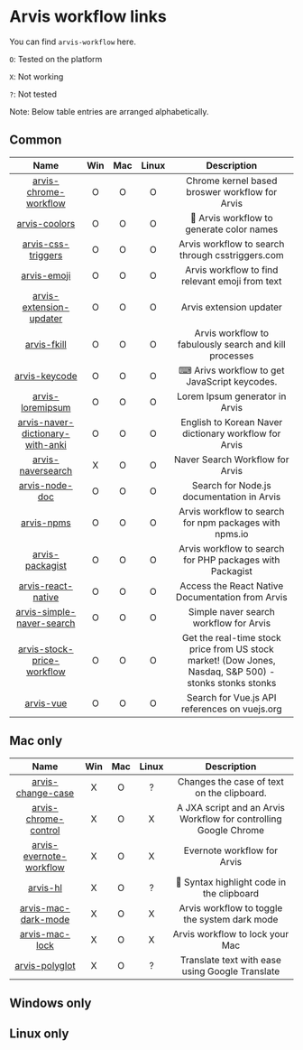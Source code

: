 # Arvis workflow links

You can find `arvis-workflow` here.

`O`: Tested on the platform

`X`: Not working

`?`: Not tested

Note: Below table entries are arranged alphabetically.


## Common

|Name|Win|Mac|Linux|Description|
|:--:|:--:|:--:|:--:|:--:|
| [arvis-chrome-workflow](https://github.com/jopemachine/arvis-chrome-workflow) | O | O | O | Chrome kernel based broswer workflow for Arvis |
| [arvis-coolors](https://github.com/jopemachine/arvis-coolors) | O | O | O | 🎨 Arvis workflow to generate color names |
| [arvis-css-triggers](https://github.com/jopemachine/arvis-css-triggers) | O | O | O | Arvis workflow to search through csstriggers.com |
| [arvis-emoji](https://github.com/jopemachine/arvis-emoji) | O | O | O | Arvis workflow to find relevant emoji from text |
| [arvis-extension-updater](https://github.com/jopemachine/arvis-extension-updater) | O | O | O | Arvis extension updater |
| [arvis-fkill](https://github.com/jopemachine/arvis-fkill) | O | O | O | Arvis workflow to fabulously search and kill processes |
| [arvis-keycode](https://github.com/jopemachine/arvis-keycode) | O | O | O | ⌨ Arivs workflow to get JavaScript keycodes. |
| [arvis-loremipsum](https://github.com/jopemachine/arvis-loremipsum) | O | O | O | Lorem Ipsum generator in Arvis |
| [arvis-naver-dictionary-with-anki](https://github.com/jopemachine/arvis-naver-dictionary-with-anki) | O | O | O | English to Korean Naver dictionary workflow for Arvis |
| [arvis-naversearch](https://github.com/jopemachine/arvis-naversearch) | X | O | O | Naver Search Workflow for Arvis |
| [arvis-node-doc](https://github.com/jopemachine/arvis-node-doc) | O | O | O | Search for Node.js documentation in Arvis |
| [arvis-npms](https://github.com/jopemachine/arvis-npms) | O | O | O | Arvis workflow to search for npm packages with npms.io |
| [arvis-packagist](https://github.com/jopemachine/arvis-packagist) | O | O | O | Arvis workflow to search for PHP packages with Packagist |
| [arvis-react-native](https://github.com/jopemachine/arvis-react-native) | O | O | O | Access the React Native Documentation from Arvis |
| [arvis-simple-naver-search](https://github.com/jopemachine/arvis-simple-naver-search) | O | O | O | Simple naver search workflow for Arvis |
| [arvis-stock-price-workflow](https://github.com/jopemachine/arvis-stock-price-workflow) | O | O | O | Get the real-time stock price from US stock market! (Dow Jones, Nasdaq, S&P 500) - stonks stonks stonks |
| [arvis-vue](https://github.com/jopemachine/arvis-vue) | O | O | O | Search for Vue.js API references on vuejs.org |

## Mac only

|Name|Win|Mac|Linux|Description|
|:--:|:--:|:--:|:--:|:--:|
| [arvis-change-case](https://github.com/jopemachine/arvis-change-case) | X | O | ? | Changes the case of text on the clipboard. |
| [arvis-chrome-control](https://github.com/jopemachine/arvis-chrome-control) | X | O | X | A JXA script and an Arvis Workflow for controlling Google Chrome |
| [arvis-evernote-workflow](https://github.com/jopemachine/arvis-evernote-workflow) | X | O | X | Evernote workflow for Arvis |
| [arvis-hl](https://github.com/jopemachine/arvis-hl) | X | O | ? | 🔆 Syntax highlight code in the clipboard |
| [arvis-mac-dark-mode](https://github.com/jopemachine/arvis-mac-dark-mode) | X | O | X | Arvis workflow to toggle the system dark mode |
| [arvis-mac-lock](https://github.com/jopemachine/arvis-mac-lock) | X | O | X | Arvis workflow to lock your Mac |
| [arvis-polyglot](https://github.com/jopemachine/arvis-polyglot) | X | O | ? | Translate text with ease using Google Translate |

## Windows only

## Linux only
